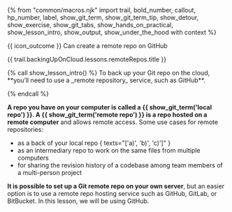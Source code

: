 {% from "common/macros.njk" import trail, bold_number, callout, hp_number, label, show_git_term, show_git_term_tip, show_detour, show_exercise, show_git_tabs, show_hands_on_practical, show_lesson_intro, show_output, show_under_the_hood with context %}

<span id="prereqs"></span>

<span id="outcomes">{{ icon_outcome }} Can create a remote repo on GitHub</span>

<span id="title">{{ trail.backingUpOnCloud.lessons.remoteRepos.title }}</span>

<div id="body">
{% call show_lesson_intro() %}
To back up your Git repo on the cloud, **you’ll need to use a _remote repository_ service, such as GitHub**.

{% endcall %}

**A repo you have on your computer is called a {{ show_git_term('local repo') }}. A {{ show_git_term('remote repo') }} is a repo hosted on a remote computer** and allows remote access. Some use cases for remote repositories:

* as a back of your local repo { texts="['a)', 'b)', 'c)']" }
* as an intermediary repo to work on the same files from multiple computers
* for sharing the revision history of a codebase among team members of a multi-person project

**It is possible to set up a Git remote repo on your own server**, but an easier option is to use a remote repo hosting service such as GitHub, GitLab, or BitBucket. In this lesson, we will be using GitHub.


</div>

<div id="extras">
</div>
